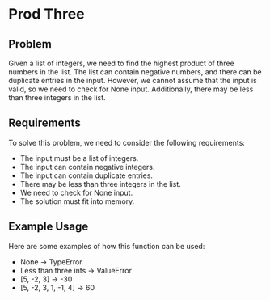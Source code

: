 # Prod Three

## Problem

Given a list of integers, we need to find the highest product of three numbers in the list. The list can contain negative numbers, and there can be duplicate entries in the input. However, we cannot assume that the input is valid, so we need to check for None input. Additionally, there may be less than three integers in the list.

## Requirements

To solve this problem, we need to consider the following requirements:

- The input must be a list of integers.
- The input can contain negative integers.
- The input can contain duplicate entries.
- There may be less than three integers in the list.
- We need to check for None input.
- The solution must fit into memory.

## Example Usage

Here are some examples of how this function can be used:

- None -> TypeError
- Less than three ints -> ValueError
- [5, -2, 3] -> -30
- [5, -2, 3, 1, -1, 4] -> 60

